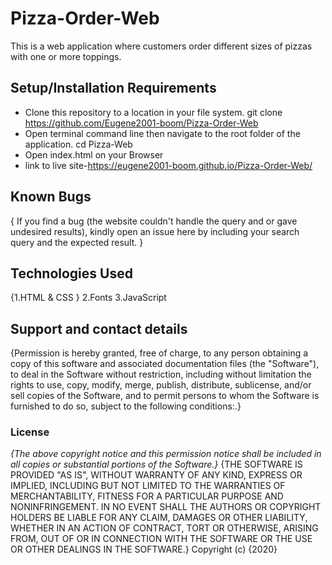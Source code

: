 # Pizza-Order-Web
This is a web application where customers order different sizes of pizzas with one or more toppings. 
## Setup/Installation Requirements
* Clone this repository to a location in your file system. git clone https://github.com/Eugene2001-boom/Pizza-Order-Web
* Open terminal command line then navigate to the root folder of the application. cd Pizza-Web
* Open index.html on your Browser
* link to live site-https://eugene2001-boom.github.io/Pizza-Order-Web/
## Known Bugs
{ If you find a bug (the website couldn't handle the query and or gave undesired results), kindly open an issue here by including your search query and the expected result. }
## Technologies Used
{1.HTML & CSS } 2.Fonts 3.JavaScript  
## Support and contact details
{Permission is hereby granted, free of charge, to any person obtaining a copy of this software and associated documentation files (the "Software"), to deal in the Software without restriction, including without limitation the rights to use, copy, modify, merge, publish, distribute, sublicense, and/or sell copies of the Software, and to permit persons to whom the Software is furnished to do so, subject to the following conditions:.}
### License
*{The above copyright notice and this permission notice shall be included in all copies or substantial portions of the Software.}*
{THE SOFTWARE IS PROVIDED "AS IS", WITHOUT WARRANTY OF ANY KIND, EXPRESS OR IMPLIED, INCLUDING BUT NOT LIMITED TO THE WARRANTIES OF MERCHANTABILITY, FITNESS FOR A PARTICULAR PURPOSE AND NONINFRINGEMENT. IN NO EVENT SHALL THE AUTHORS OR COPYRIGHT HOLDERS BE LIABLE FOR ANY CLAIM, DAMAGES OR OTHER LIABILITY, WHETHER IN AN ACTION OF CONTRACT, TORT OR OTHERWISE, ARISING FROM, OUT OF OR IN CONNECTION WITH THE SOFTWARE OR THE USE OR OTHER DEALINGS IN THE SOFTWARE.}
Copyright (c) {2020} 
  
